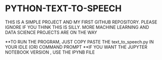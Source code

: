 # PYTHON-TEXT-TO-SPEECH

THIS IS A SIMPLE PROJECT AND MY FIRST GITHUB REPOSITORY. PLEASE IGNORE IF YOU THINK THIS IS SILLY. MORE MACHINE LEARNING AND DATA SCIENCE PROJECTS ARE ON THE WAY

**TO RUN THE PROGRAM, JUST COPY PASTE THE text_to_speech.py IN YOUR IDLE (OR) COMMAND PROMPT
**IF YOU WANT THE JUPYTER NOTEBOOK VERSION , USE THE IPYNB FILE
